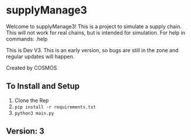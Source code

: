 # supplyManage3

Welcome to supplyManage3! This is a project to simulate a supply chain. This will not work for real chains, but is intended for simulation. For help in commands: .help

This is Dev V3. This is an early version, so bugs are still in the zone and regular updates will happen.

Created by COSMOS

## To Install and Setup
1. Clone the Rep
2. ```pip install -r requirements.txt```
3. ```python3 main.py```

## Version: 3